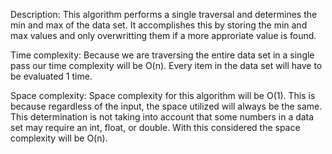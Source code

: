 Description:
This algorithm performs a single traversal and determines the min and max of the data set. It accomplishes
this by storing the min and max values and only overwritting them if a more approriate value is found.


Time complexity: 
Because we are traversing the entire data set in a single pass our time complexity will be O(n).
Every item in the data set will have to be evaluated 1 time.

 
Space complexity:
Space complexity for this algorithm will be O(1). This is because regardless of the input, the space
utilized will always be the same. This determination is not taking into account that some numbers 
in a data set may require an int, float, or double. With this considered the space complexity will be
O(n).
